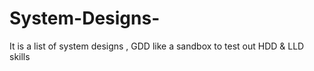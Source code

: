 # System-Designs-
It is a list of system designs , GDD like a sandbox to test out HDD &amp; LLD skills
